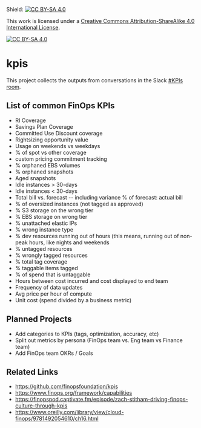 Shield: [![CC BY-SA 4.0][cc-by-sa-shield]][cc-by-sa]

This work is licensed under a
[Creative Commons Attribution-ShareAlike 4.0 International License][cc-by-sa].

[![CC BY-SA 4.0][cc-by-sa-image]][cc-by-sa]

[cc-by-sa]: http://creativecommons.org/licenses/by-sa/4.0/
[cc-by-sa-image]: https://licensebuttons.net/l/by-sa/4.0/88x31.png
[cc-by-sa-shield]: https://img.shields.io/badge/License-CC%20BY--SA%204.0-lightgrey.svg

# kpis

This project collects the outputs from conversations in the Slack [#KPIs room](https://finopsfoundation.slack.com/archives/CM25PLFD5).

## List of common FinOps KPIs

* RI Coverage
* Savings Plan Coverage
* Committed Use Discount coverage
* Rightsizing opportunity value
* Usage on weekends vs weekdays
* % of spot vs other coverage
* custom pricing commitment tracking
* % orphaned EBS volumes
* % orphaned snapshots
* Aged snapshots
* Idle instances > 30-days
* Idle instances < 30-days
* Total bill vs. forecast -- including variance % of forecast: actual bill
* % of oversized instances (not tagged as approved)
* % S3 storage on the wrong tier
* % EBS storage on wrong tier
* % unattached elastic IPs
* % wrong instance type
* % dev resources running out of hours (this means, running out of non-peak hours, like nights and weekends
* % untagged resources
* % wrongly tagged resources
* % total tag coverage
* % taggable items tagged
* % of spend that is untaggable 
* Hours between cost incurred and cost displayed to end team
* Frequency of data updates
* Avg price per hour of compute
* Unit cost (spend divided by a business metric)


## Planned Projects

* Add categories to KPIs (tags, optimization, accuracy, etc)
* Split out metrics by persona (FinOps team vs. Eng team vs Finance team)
* Add FinOps team OKRs / Goals

## Related Links

* https://github.com/finopsfoundation/kpis
* https://www.finops.org/framework/capabilities
* https://finopspod.captivate.fm/episode/zach-stitham-driving-finops-culture-through-kpis
* https://www.oreilly.com/library/view/cloud-finops/9781492054610/ch16.html


